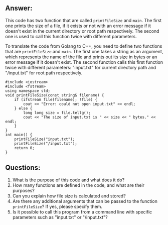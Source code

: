 ## Answer:
This code has two function that are called `printFileSize` and `main`.  The first one prints the size of a file, if it exists or not with an error message if it doesn't exist in the current directory or root path respectively.  The second one is used to call this function twice with different parameters.

To translate the code from Golang to C++, you need to define two functions that are `printFileSize` and `main`.  The first one takes a string as an argument, which represents the name of the file and prints out its size in bytes or an error message if it doesn't exist.  The second function calls this first function twice with different parameters: "input.txt" for current directory path and "/input.txt" for root path respectively.
```
#include <iostream>
#include <fstream>
using namespace std;
void printFileSize(const string& filename) {
    if (ifstream file(filename); !file) {
        cout << "Error: could not open input.txt" << endl;
    } else {
        long long size = file.tellg();
        cout << "The size of input.txt is " << size << " bytes." << endl;
    }
}
int main() {
    printFileSize("input.txt");
    printFileSize("/input.txt");
    return 0;
}
```
## Questions:
1. What is the purpose of this code and what does it do?
2. How many functions are defined in the code, and what are their purposes?
3. Can you explain how file size is calculated and stored?
4. Are there any additional arguments that can be passed to the function `printFileSize`? If yes, please specify them.
5. Is it possible to call this program from a command line with specific parameters such as "input.txt" or "/input.txt"?

